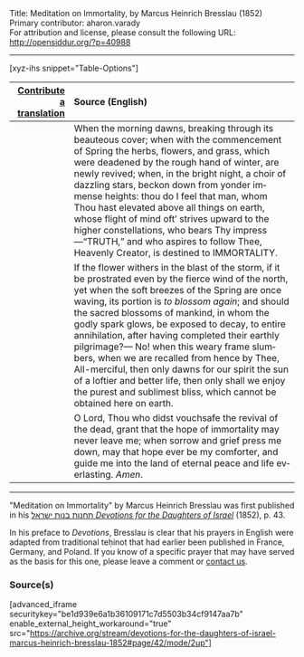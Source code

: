 <html>
<head></head>
<body>
Title: Meditation on Immortality, by Marcus Heinrich Bresslau (1852)<br />
Primary contributor: aharon.varady<br />
For attribution and license, please consult the following URL: <a href="http://opensiddur.org/?p=40988">http://opensiddur.org/?p=40988</a>
<p />
<hr />

[xyz-ihs snippet="Table-Options"]<table style="margin-left: auto; margin-right: auto;" class="draggable">
<thead><tr><th id="x" style="text-align: right;"><a href="/translate/" target="_blank" rel="noopener">Contribute a translation</a></th><th style="text-align: left;">Source (English)</th></tr></thead>
<tbody>
<tr><td style="vertical-align:top;">
<div class="liturgy" lang="he">

</span></div></td>
 
<td style="vertical-align:top;">
<div class="english" lang="en">
When the morning dawns, 
breaking through its beauteous cover; 
when with the commencement of Spring 
the herbs, flowers, and grass, 
which were deadened by the rough hand of winter, 
are newly revived; 
when, in the bright night, a choir of dazzling stars, 
beckon down from yonder immense heights: 
thou do I feel that man, 
whom Thou hast elevated above all things on earth, 
whose flight of mind oft’ strives upward to the higher constellations, 
who bears Thy impress —“TRUTH,” 
and who aspires to follow Thee, Heavenly Creator, 
is destined to IMMORTALITY. 
</div></td></tr>


<tr><td style="vertical-align:top;">
<div class="liturgy" lang="he">

</span></div></td>
 
<td style="vertical-align:top;">
<div class="english" lang="en">
If the flower withers in the blast of the storm, 
if it be prostrated even by the fierce wind of the north, 
yet when the soft breezes of the Spring are once waving, 
its portion is <em>to blossom again</em>; 
and should the sacred blossoms of mankind, 
in whom the godly spark glows, 
be exposed to decay, to entire annihilation, 
after having completed their earthly pilgrimage?— 
No! when this weary frame slumbers, 
when we are recalled from hence by Thee, All-merciful, 
then only dawns for our spirit the sun of a loftier and better life, 
then only shall we enjoy the purest and sublimest bliss, 
which cannot be obtained here on earth. 
</div></td></tr>


<tr><td style="vertical-align:top;">
<div class="liturgy" lang="he">

</span></div></td>
 
<td style="vertical-align:top;">
<div class="english" lang="en">
O Lord, 
Thou who didst vouchsafe the revival of the dead, 
grant that the hope of immortality may never leave me; 
when sorrow and grief press me down, 
may that hope ever be my comforter, 
and guide me into the land of eternal peace and life everlasting. 
<em>Amen</em>. 
</div></td></tr>
</tbody></table>

<hr />

"Meditation on Immortality" by Marcus Heinrich Bresslau was first published in his <a href="/?p=32040">תחנות בנות ישראל <em>Devotions for the Daughters of Israel</em></a> (1852), p. 43. 

In his preface to <em>Devotions</em>, Bresslau is clear that his prayers in English were adapted from traditional teḥinot that had earlier been published in France, Germany, and Poland. If you know of a specific prayer that may have served as the basis for this one, please leave a comment or <a href="/contact/">contact us</a>.

<h3>Source(s)</h3>

[advanced_iframe securitykey="be1d939e6a1b36109171c7d5503b34cf9147aa7b" enable_external_height_workaround="true" src="https://archive.org/stream/devotions-for-the-daughters-of-israel-marcus-heinrich-bresslau-1852#page/42/mode/2up"]

&nbsp;
</body>
</html>